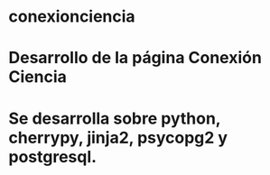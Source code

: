 # conexionciencia
# Desarrollo de la página Conexión Ciencia
#
#
# Se desarrolla sobre python, cherrypy, jinja2, psycopg2 y postgresql.
